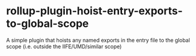 # rollup-plugin-hoist-entry-exports-to-global-scope
A simple plugin that hoists any named exports in the entry file to the global scope (i.e. outside the IIFE/UMD/similar scope)
